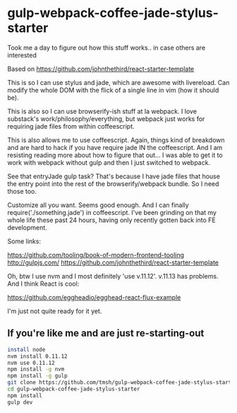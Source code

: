 gulp-webpack-coffee-jade-stylus-starter
=======================================

Took me a day to figure out how this stuff works.. in case others are interested

Based on https://github.com/johnthethird/react-starter-template

This is so I can use stylus and jade, which are awesome with livereload. Can modify the whole DOM with the flick of a single line in vim (how it should be).

This is also so I can use browserify-ish stuff at la webpack. I love substack's work/philosophy/everything, but webpack just works for requiring jade files from within coffeescript.

This is also allows me to use coffeescript. Again, things kind of breakdown and are hard to hack if you have require jade IN the coffeescript. And I am resisting reading more about how to figure that out... I was able to get it to work with webpack without gulp and then I just switched to webpack.

See that entryJade gulp task? That's because I have jade files that house the entry point into the rest of the browserify/webpack bundle. So I need those too.

Customize all you want. Seems good enough. And I can finally require('./something.jade') in coffeescript. I've been grinding on that my whole life these past 24 hours, having only recently gotten back into FE development. 

Some links:

https://github.com/tooling/book-of-modern-frontend-tooling
http://gulpjs.com/
https://github.com/johnthethird/react-starter-template

Oh, btw I use nvm and I most definitely 'use v.11.12'. v.11.13 has problems. And I think React is cool:

https://github.com/eggheadio/egghead-react-flux-example

I'm just not quite ready for it yet.

## If you're like me and are just re-starting-out

```sh
install node
nvm install 0.11.12
nvm use 0.11.12
npm install -g nvm
npm install -g gulp
git clone https://github.com/tmsh/gulp-webpack-coffee-jade-stylus-starter.git
cd gulp-webpack-coffee-jade-stylus-starter
npm install
gulp dev
```
